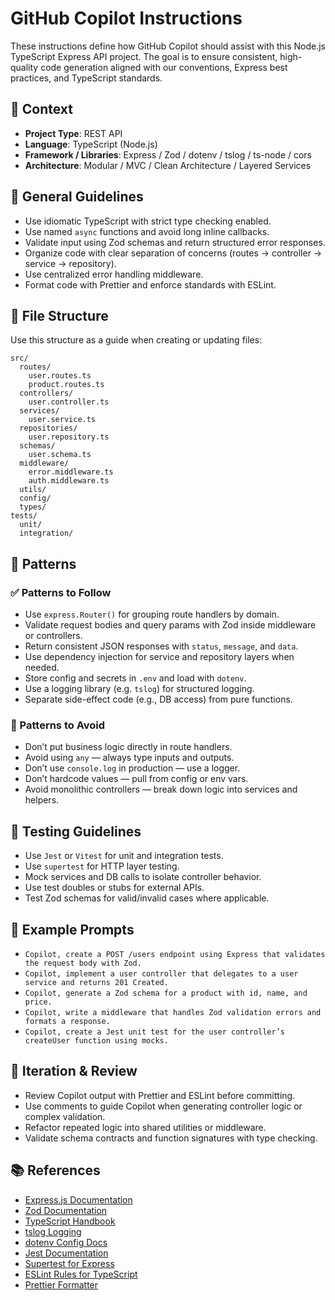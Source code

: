# GitHub Copilot Instructions

These instructions define how GitHub Copilot should assist with this Node.js TypeScript Express API project. The goal is to ensure consistent, high-quality code generation aligned with our conventions, Express best practices, and TypeScript standards.

## 🧠 Context

- **Project Type**: REST API
- **Language**: TypeScript (Node.js)
- **Framework / Libraries**: Express / Zod / dotenv / tslog / ts-node / cors
- **Architecture**: Modular / MVC / Clean Architecture / Layered Services

## 🔧 General Guidelines

- Use idiomatic TypeScript with strict type checking enabled.
- Use named `async` functions and avoid long inline callbacks.
- Validate input using Zod schemas and return structured error responses.
- Organize code with clear separation of concerns (routes → controller → service → repository).
- Use centralized error handling middleware.
- Format code with Prettier and enforce standards with ESLint.

## 📁 File Structure

Use this structure as a guide when creating or updating files:

```text
src/
  routes/
    user.routes.ts
    product.routes.ts
  controllers/
    user.controller.ts
  services/
    user.service.ts
  repositories/
    user.repository.ts
  schemas/
    user.schema.ts
  middleware/
    error.middleware.ts
    auth.middleware.ts
  utils/
  config/
  types/
tests/
  unit/
  integration/
```

## 🧶 Patterns

### ✅ Patterns to Follow

- Use `express.Router()` for grouping route handlers by domain.
- Validate request bodies and query params with Zod inside middleware or controllers.
- Return consistent JSON responses with `status`, `message`, and `data`.
- Use dependency injection for service and repository layers when needed.
- Store config and secrets in `.env` and load with `dotenv`.
- Use a logging library (e.g. `tslog`) for structured logging.
- Separate side-effect code (e.g., DB access) from pure functions.

### 🚫 Patterns to Avoid

- Don’t put business logic directly in route handlers.
- Avoid using `any` — always type inputs and outputs.
- Don’t use `console.log` in production — use a logger.
- Don’t hardcode values — pull from config or env vars.
- Avoid monolithic controllers — break down logic into services and helpers.

## 🧪 Testing Guidelines

- Use `Jest` or `Vitest` for unit and integration tests.
- Use `supertest` for HTTP layer testing.
- Mock services and DB calls to isolate controller behavior.
- Use test doubles or stubs for external APIs.
- Test Zod schemas for valid/invalid cases where applicable.

## 🧩 Example Prompts

- `Copilot, create a POST /users endpoint using Express that validates the request body with Zod.`
- `Copilot, implement a user controller that delegates to a user service and returns 201 Created.`
- `Copilot, generate a Zod schema for a product with id, name, and price.`
- `Copilot, write a middleware that handles Zod validation errors and formats a response.`
- `Copilot, create a Jest unit test for the user controller’s createUser function using mocks.`

## 🔁 Iteration & Review

- Review Copilot output with Prettier and ESLint before committing.
- Use comments to guide Copilot when generating controller logic or complex validation.
- Refactor repeated logic into shared utilities or middleware.
- Validate schema contracts and function signatures with type checking.

## 📚 References

- [Express.js Documentation](https://expressjs.com/)
- [Zod Documentation](https://zod.dev/)
- [TypeScript Handbook](https://www.typescriptlang.org/docs/)
- [tslog Logging](https://github.com/fullstack-build/tslog)
- [dotenv Config Docs](https://github.com/motdotla/dotenv)
- [Jest Documentation](https://jestjs.io/)
- [Supertest for Express](https://github.com/visionmedia/supertest)
- [ESLint Rules for TypeScript](https://typescript-eslint.io/rules/)
- [Prettier Formatter](https://prettier.io/)
